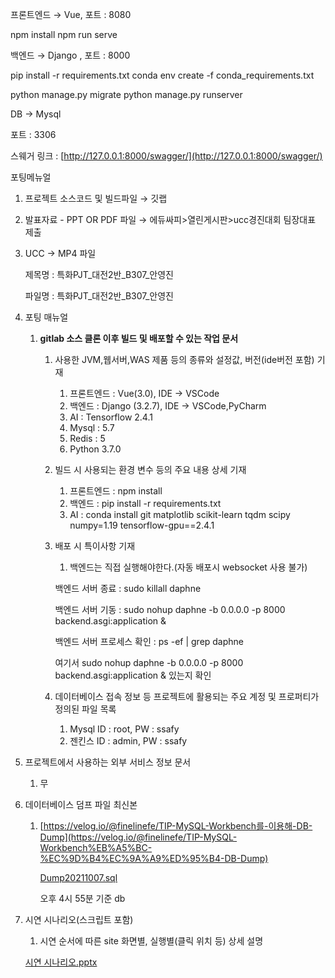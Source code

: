 프론트엔드 → Vue, 포트 : 8080

npm install
npm run serve


백엔드 → Django , 포트 : 8000

pip install -r requirements.txt
conda env create -f conda_requirements.txt

python manage.py migrate
python manage.py runserver

DB → Mysql

포트 : 3306


스웨거 링크 : [http://127.0.0.1:8000/swagger/](http://127.0.0.1:8000/swagger/)

포팅메뉴얼

1. 프로젝트 소스코드 및 빌드파일 → 깃랩
2. 발표자료 - PPT OR PDF 파일 → 에듀싸피>열린게시판>ucc경진대회 팀장대표 제출
3. UCC → MP4 파일
    
    제목명 : 특화PJT_대전2반_B307_안영진
    
    파일명 : 특화PJT_대전2반_B307_안영진
    
4. 포팅 매뉴얼
    1. **gitlab 소스 클론 이후 빌드 및 배포할 수 있는 작업 문서**
        1. 사용한 JVM,웹서버,WAS 제품 등의 종류와 설정값, 버전(ide버전 포함) 기재
            1. 프론트엔드 : Vue(3.0), IDE → VSCode
            2. 백엔드 : Django (3.2.7), IDE → VSCode,PyCharm
            3. AI : Tensorflow 2.4.1
            4. Mysql : 5.7
            5. Redis : 5
            6. Python 3.7.0
            
        2. 빌드 시 사용되는 환경 변수 등의 주요 내용 상세 기재
            1. 프론트엔드 : npm install
            2. 백엔드 : pip install -r requirements.txt
            3. AI : conda install git matplotlib scikit-learn tqdm scipy numpy=1.19 tensorflow-gpu==2.4.1
            
        3. 배포 시 특이사항 기재
            1. 백엔드는 직접 실행해야한다.(자동 배포시 websocket 사용 불가) 
            
            백엔드 서버 종료 : sudo killall daphne
            
            백엔드 서버 기동 : sudo nohup daphne -b 0.0.0.0 -p 8000 backend.asgi:application &
            
            백엔드 서버 프로세스 확인 : ps -ef | grep daphne 
            
            여기서 sudo nohup daphne -b 0.0.0.0 -p 8000 backend.asgi:application & 있는지 확인
            
        4. 데이터베이스 접속 정보 등 프로젝트에 활용되는 주요 계정 및 프로퍼티가 정의된 파일 목록
            1. Mysql ID : root, PW : ssafy
            2. 젠킨스 ID : admin, PW : ssafy
            
5. 프로젝트에서 사용하는 외부 서비스 정보 문서
    1. 무
    
6. 데이터베이스 덤프 파일 최신본
    1. [https://velog.io/@finelinefe/TIP-MySQL-Workbench를-이용해-DB-Dump](https://velog.io/@finelinefe/TIP-MySQL-Workbench%EB%A5%BC-%EC%9D%B4%EC%9A%A9%ED%95%B4-DB-Dump)
        
        [Dump20211007.sql](https://s3-us-west-2.amazonaws.com/secure.notion-static.com/936f14b1-8e9c-4cfd-bab8-4c9e26249889/Dump20211007.sql)
        
        오후 4시 55분 기준 db
        
7. 시연 시나리오(스크립트 포함)
    1. 시연 순서에 따른 site 화면별, 실행별(클릭 위치 등) 상세 설명
    
    [시연 시나리오.pptx](https://s3-us-west-2.amazonaws.com/secure.notion-static.com/ccb72615-995e-47e7-bf04-f7c1d0a81d44/시연_시나리오.pptx)
